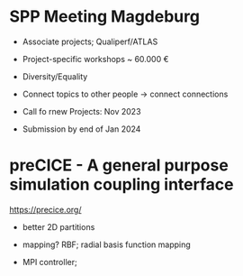 # SPP Meeting Magdeburg

- Associate projects; Qualiperf/ATLAS
- Project-specific workshops ~ 60.000 €
- Diversity/Equality

- Connect topics to other people -> connect connections

- Call fo rnew Projects: Nov 2023
- Submission by end of Jan 2024


#  preCICE - A general purpose simulation coupling interface
https://precice.org/

- better 2D partitions
- mapping? RBF; radial basis function mapping

- MPI controller; 
